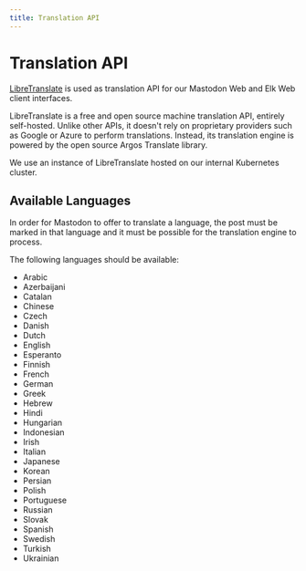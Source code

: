 ```yaml
---
title: Translation API
---
```


# Translation API

[LibreTranslate](https://github.com/LibreTranslate/LibreTranslate) is used as translation API for our Mastodon Web and Elk Web client interfaces.

LibreTranslate is a free and open source machine translation API, entirely self-hosted.
Unlike other APIs, it doesn't rely on proprietary providers such as Google or Azure to perform translations.
Instead, its translation engine is powered by the open source Argos Translate library.

We use an instance of LibreTranslate hosted on our internal Kubernetes cluster.

## Available Languages

In order for Mastodon to offer to translate a language, the post must be marked in that language and it must be possible for the translation engine to process.

The following languages should be available:

* Arabic
* Azerbaijani
* Catalan
* Chinese
* Czech
* Danish
* Dutch
* English
* Esperanto
* Finnish
* French
* German
* Greek
* Hebrew
* Hindi
* Hungarian
* Indonesian
* Irish
* Italian
* Japanese
* Korean
* Persian
* Polish
* Portuguese
* Russian
* Slovak
* Spanish
* Swedish
* Turkish
* Ukrainian
